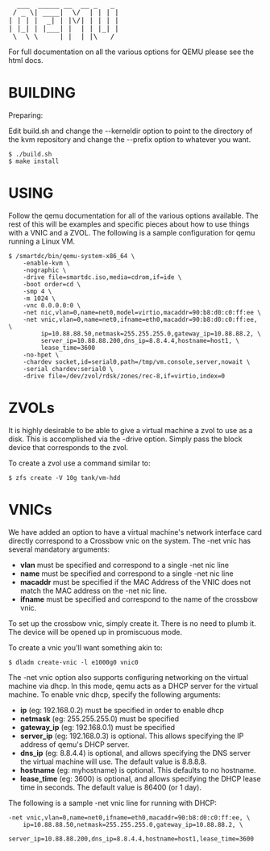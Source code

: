 <pre>
  ___  _____ __  __ _   _
 / _ \| ____|  \/  | | | |
| | | |  _| | |\/| | | | |
| |_| | |___| |  | | |_| |
 \__\_\_____|_|  |_|\___/
</pre>


For full documentation on all the various options for QEMU please see the html docs.


# BUILDING

Preparing:

Edit build.sh and change the --kerneldir option to point to the directory of
the kvm repository and change the --prefix option to whatever you want.

    $ ./build.sh
    $ make install


# USING

Follow the qemu documentation for all of the various options available. The
rest of this will be examples and specific pieces about how to use things with
a VNIC and a ZVOL. The following is a sample configuration for qemu running a Linux VM.

    $ /smartdc/bin/qemu-system-x86_64 \
        -enable-kvm \
        -nographic \
        -drive file=smartdc.iso,media=cdrom,if=ide \
        -boot order=cd \
        -smp 4 \
        -m 1024 \
        -vnc 0.0.0.0:0 \
        -net nic,vlan=0,name=net0,model=virtio,macaddr=90:b8:d0:c0:ff:ee \
        -net vnic,vlan=0,name=net0,ifname=eth0,macaddr=90:b8:d0:c0:ff:ee, \
             ip=10.88.88.50,netmask=255.255.255.0,gateway_ip=10.88.88.2, \
             server_ip=10.88.88.200,dns_ip=8.8.4.4,hostname=host1, \
             lease_time=3600
        -no-hpet \
        -chardev socket,id=serial0,path=/tmp/vm.console,server,nowait \
        -serial chardev:serial0 \
        -drive file=/dev/zvol/rdsk/zones/rec-8,if=virtio,index=0


# ZVOLs

It is highly desirable to be able to give a virtual machine a zvol to use as a
disk. This is accomplished via the -drive option. Simply pass the block device
that corresponds to the zvol.

To create a zvol use a command similar to:

    $ zfs create -V 10g tank/vm-hdd


# VNICs

We have added an option to have a virtual machine's network interface card
directly correspond to a Crossbow vnic on the system. The -net vnic has several
mandatory arguments:

* __vlan__ must be specified and correspond to a single -net nic line
* __name__ must be specified and correspond to a single -net nic line
* __macaddr__ must be specified if the MAC Address of the VNIC does not match
  the MAC address on the -net nic line.
* __ifname__ must be specified and correspond to the name of the crossbow vnic.

To set up the crossbow vnic, simply create it. There is no need to plumb it.
The device will be opened up in promiscuous mode.

To create a vnic you'll want something akin to:

    $ dladm create-vnic -l e1000g0 vnic0

The -net vnic option also supports configuring networking on the virtual
machine via dhcp. In this mode, qemu acts as a DHCP server for the virtual
machine. To enable vnic dhcp, specify the following arguments:

* __ip__ (eg: 192.168.0.2) must be specified in order to enable dhcp
* __netmask__ (eg: 255.255.255.0) must be specified
* __gateway_ip__ (eg: 192.168.0.1) must be specified
* __server_ip__ (eg: 192.168.0.3) is optional. This allows specifying the
  IP address of qemu's DHCP server.
* __dns_ip__ (eg: 8.8.4.4) is optional, and allows specifying the DNS
  server the virtual machine will use.  The default value is 8.8.8.8.
* __hostname__ (eg: myhostname) is optional. This defaults to no hostname.
* __lease_time__ (eg: 3600) is optional, and allows specifying the DHCP
  lease time in seconds.  The default value is 86400 (or 1 day).

The following is a sample -net vnic line for running with DHCP:

    -net vnic,vlan=0,name=net0,ifname=eth0,macaddr=90:b8:d0:c0:ff:ee, \
        ip=10.88.88.50,netmask=255.255.255.0,gateway_ip=10.88.88.2, \
        server_ip=10.88.88.200,dns_ip=8.8.4.4,hostname=host1,lease_time=3600
